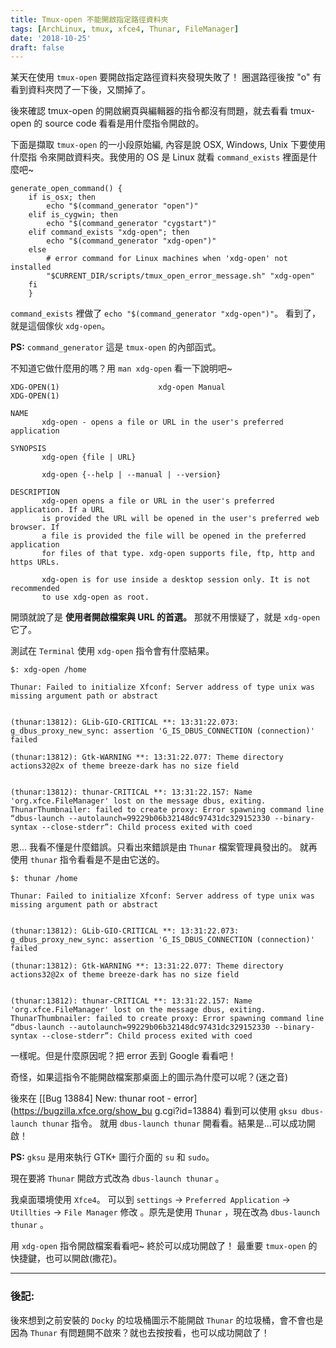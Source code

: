 ```yaml
---
title: Tmux-open 不能開啟指定路徑資料夾
tags: [ArchLinux, tmux, xfce4, Thunar, FileManager]
date: '2018-10-25'
draft: false
---
```


某天在使用 `tmux-open` 要開啟指定路徑資料夾發現失敗了！
圈選路徑後按 "o" 有看到資料夾閃了一下後，又關掉了。

後來確認 tmux-open 的開啟網頁與編輯器的指令都沒有問題，就去看看 tmux-open 的
source code 看看是用什麼指令開啟的。

下面是擷取 `tmux-open` 的一小段原始編, 內容是說 OSX, Windows, Unix 下要使用什麼指
令來開啟資料夾。我使用的 OS 是 Linux 就看 `command_exists` 裡面是什麼吧~

```
generate_open_command() {
	if is_osx; then
		echo "$(command_generator "open")"
	elif is_cygwin; then
		echo "$(command_generator "cygstart")"
	elif command_exists "xdg-open"; then
		echo "$(command_generator "xdg-open")"
	else
		# error command for Linux machines when 'xdg-open' not installed
		"$CURRENT_DIR/scripts/tmux_open_error_message.sh" "xdg-open"
	fi
    }
```

`command_exists` 裡做了 `echo "$(command_generator "xdg-open")"`。
看到了，就是這個傢伙 `xdg-open`。

**PS:** `command_generator` 這是 `tmux-open` 的內部函式。

不知道它做什麼用的嗎？用 `man xdg-open` 看一下說明吧~

```
XDG-OPEN(1)                      xdg-open Manual                      XDG-OPEN(1)

NAME
       xdg-open - opens a file or URL in the user's preferred application

SYNOPSIS
       xdg-open {file | URL}

       xdg-open {--help | --manual | --version}

DESCRIPTION
       xdg-open opens a file or URL in the user's preferred application. If a URL
       is provided the URL will be opened in the user's preferred web browser. If
       a file is provided the file will be opened in the preferred application
       for files of that type. xdg-open supports file, ftp, http and https URLs.

       xdg-open is for use inside a desktop session only. It is not recommended
       to use xdg-open as root.
```

開頭就說了是 **使用者開啟檔案與 URL 的首選。** 那就不用懷疑了，就是 `xdg-open`
它了。

測試在 `Terminal` 使用 `xdg-open` 指令會有什麼結果。

```
$: xdg-open /home

Thunar: Failed to initialize Xfconf: Server address of type unix was missing argument path or abstract


(thunar:13812): GLib-GIO-CRITICAL **: 13:31:22.073: g_dbus_proxy_new_sync: assertion 'G_IS_DBUS_CONNECTION (connection)' failed

(thunar:13812): Gtk-WARNING **: 13:31:22.077: Theme directory actions32@2x of theme breeze-dark has no size field


(thunar:13812): thunar-CRITICAL **: 13:31:22.157: Name 'org.xfce.FileManager' lost on the message dbus, exiting.
ThunarThumbnailer: failed to create proxy: Error spawning command line “dbus-launch --autolaunch=99229b06b32148dc97431dc329152330 --binary-syntax --close-stderr”: Child process exited with coed
```

恩... 我看不懂是什麼錯誤。只看出來錯誤是由 `Thunar` 檔案管理員發出的。
就再使用 `thunar` 指令看看是不是由它送的。

```
$: thunar /home

Thunar: Failed to initialize Xfconf: Server address of type unix was missing argument path or abstract


(thunar:13812): GLib-GIO-CRITICAL **: 13:31:22.073: g_dbus_proxy_new_sync: assertion 'G_IS_DBUS_CONNECTION (connection)' failed

(thunar:13812): Gtk-WARNING **: 13:31:22.077: Theme directory actions32@2x of theme breeze-dark has no size field


(thunar:13812): thunar-CRITICAL **: 13:31:22.157: Name 'org.xfce.FileManager' lost on the message dbus, exiting.
ThunarThumbnailer: failed to create proxy: Error spawning command line “dbus-launch --autolaunch=99229b06b32148dc97431dc329152330 --binary-syntax --close-stderr”: Child process exited with coed
```

一樣呢。但是什麼原因呢？把 error 丟到 Google 看看吧！

奇怪，如果這指令不能開啟檔案那桌面上的圖示為什麼可以呢？(迷之音)

後來在 [\[Bug 13884\] New: thunar root - error](https://bugzilla.xfce.org/show_bu
g.cgi?id=13884) 看到可以使用 `gksu dbus-launch thunar` 指令。
就用 `dbus-launch thunar` 開看看。結果是...可以成功開啟！

**PS:** `gksu` 是用來執行 GTK+ 圖行介面的 `su` 和 `sudo`。

現在要將 `Thunar` 開啟方式改為 `dbus-launch thunar` 。

我桌面環境使用 `Xfce4`。
可以到 `settings` -> `Preferred Application` -> `Utillties` -> `File Manager` 修改
。原先是使用 `Thunar` ，現在改為 `dbus-launch thunar` 。

用 `xdg-open` 指令開啟檔案看看吧~ 終於可以成功開啟了！
最重要 `tmux-open` 的快捷鍵，也可以開啟(撒花)。

---

### 後記:

後來想到之前安裝的 `Docky` 的垃圾桶圖示不能開啟 `Thunar` 的垃圾桶，會不會也是因為
`Thunar` 有問題開不啟來？就也去按按看，也可以成功開啟了！
